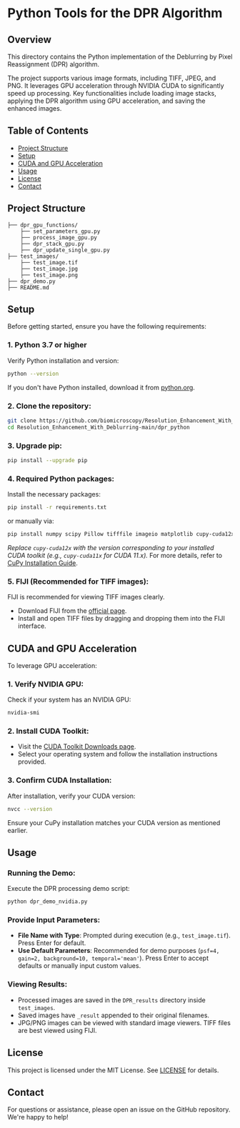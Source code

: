 # Python Tools for the DPR Algorithm

## Overview

This directory contains the Python implementation of the Deblurring by Pixel Reassignment (DPR) algorithm.

The project supports various image formats, including TIFF, JPEG, and PNG. It leverages GPU acceleration through NVIDIA CUDA to significantly speed up processing. Key functionalities include loading image stacks, applying the DPR algorithm using GPU acceleration, and saving the enhanced images.

## Table of Contents

- [Project Structure](#project-structure)
- [Setup](#setup)
- [CUDA and GPU Acceleration](#cuda-and-gpu-acceleration)
- [Usage](#usage)
- [License](#license)
- [Contact](#contact)

## Project Structure

```plaintext
├── dpr_gpu_functions/
    ├── set_parameters_gpu.py
    ├── process_image_gpu.py
    ├── dpr_stack_gpu.py
    ├── dpr_update_single_gpu.py
├── test_images/
    ├── test_image.tif
    ├── test_image.jpg
    ├── test_image.png
├── dpr_demo.py
├── README.md
```

## Setup

Before getting started, ensure you have the following requirements:

### 1. Python 3.7 or higher
Verify Python installation and version:
```sh
python --version
```
If you don't have Python installed, download it from [python.org](https://www.python.org/downloads/).

### 2. Clone the repository:
```bash
git clone https://github.com/biomicroscopy/Resolution_Enhancement_With_Deblurring.git
cd Resolution_Enhancement_With_Deblurring-main/dpr_python
```

### 3. Upgrade pip:
```sh
pip install --upgrade pip
```

### 4. Required Python packages:
Install the necessary packages:
```sh
pip install -r requirements.txt
```
or manually via:
```sh
pip install numpy scipy Pillow tifffile imageio matplotlib cupy-cuda12x
```
*Replace `cupy-cuda12x` with the version corresponding to your installed CUDA toolkit (e.g., `cupy-cuda11x` for CUDA 11.x).* For more details, refer to [CuPy Installation Guide](https://docs.cupy.dev/en/stable/install.html).

### 5. FIJI (Recommended for TIFF images):
FIJI is recommended for viewing TIFF images clearly.

- Download FIJI from the [official page](https://imagej.net/software/fiji/downloads).
- Install and open TIFF files by dragging and dropping them into the FIJI interface.

## CUDA and GPU Acceleration

To leverage GPU acceleration:

### 1. Verify NVIDIA GPU:
Check if your system has an NVIDIA GPU:
```sh
nvidia-smi
```

### 2. Install CUDA Toolkit:

- Visit the [CUDA Toolkit Downloads page](https://developer.nvidia.com/cuda-downloads).
- Select your operating system and follow the installation instructions provided.

### 3. Confirm CUDA Installation:
After installation, verify your CUDA version:
```sh
nvcc --version
```

Ensure your CuPy installation matches your CUDA version as mentioned earlier.

## Usage

### Running the Demo:
Execute the DPR processing demo script:
```bash
python dpr_demo_nvidia.py
```

### Provide Input Parameters:
- **File Name with Type**: Prompted during execution (e.g., `test_image.tif`). Press Enter for default.
- **Use Default Parameters**: Recommended for demo purposes (`psf=4, gain=2, background=10, temporal='mean'`). Press Enter to accept defaults or manually input custom values.

### Viewing Results:
- Processed images are saved in the `DPR_results` directory inside `test_images`.
- Saved images have `_result` appended to their original filenames.
- JPG/PNG images can be viewed with standard image viewers. TIFF files are best viewed using FIJI.

## License

This project is licensed under the MIT License. See [LICENSE](https://github.com/biomicroscopy/Resolution_Enhancement_With_Deblurring/blob/main/LICENSE) for details.

## Contact

For questions or assistance, please open an issue on the GitHub repository. We're happy to help!
